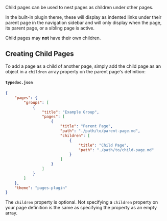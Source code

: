 Child pages can be used to nest pages as children under other pages.

In the built-in plugin theme, these will display as indented links under their parent page in the navigation sidebar and will only display when the page, its parent page, or a sibling page is active.

Child pages may **not** have their own children.

## Creating Child Pages

To add a page as a child of another page, simply add the child page as an object in a `children` array property on the parent page's definition:

#### `typedoc.json`

```json
{
	"pages": {
		"groups": [
			{
				"title": "Example Group",
				"pages": [
					{
						"title": "Parent Page",
						"path": "./path/to/parent-page.md",
						"children": [
							{
								"title": "Child Page",
								"path": "./path/to/child-page.md"
							}
						]
					}
				]
			}
		]
	},
	"theme": "pages-plugin"
}
```

The `children` property is optional. Not specifying a `children` property on your page definition is the same as specifying the property as an empty array.
